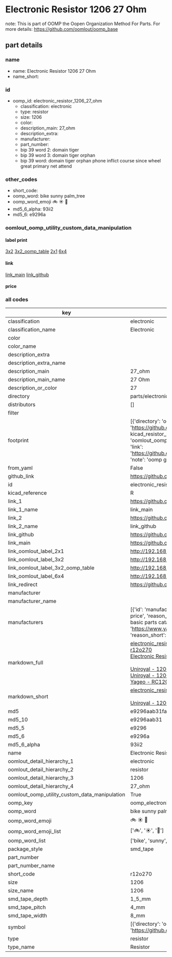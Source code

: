 # Electronic Resistor 1206 27 Ohm  

note: This is part of OOMP the Oopen Organization Method For Parts. For more details: https://github.com/oomlout/oomp_base

##  part details
  







### name
* name: Electronic Resistor 1206 27 Ohm
* name_short: 
### id
* oomp_id: electronic_resistor_1206_27_ohm
  * classification: electronic
  * type: resistor
  * size: 1206
  * color: 
  * description_main: 27_ohm
  * description_extra: 
  * manufacturer: 
  * part_number: 
  * bip 39 word 2: domain tiger
  * bip 39 word 3: domain tiger orphan
  * bip 39 word: domain tiger orphan phone inflict course since wheel great primary net attend

### other_codes
* short_code: 
* oomp_word: bike sunny palm_tree
* oomp_word_emoji :bike: :sunny: :palm_tree:
* md5_6_alpha: 93ii2
* md5_6: e9296a






### oomlout_oomp_utility_custom_data_manipulation
#### label print
[3x2](http://192.168.1.245:1112/?label=oomp%2093ii2)
[3x2_oomp_table](http://192.168.1.108:1112/?label=oomp%2093ii2)
[2x1](http://192.168.1.242:1112/?label=oomp%2093ii2)
[6x4](http://192.168.1.55:1112/?label=oomp%2093ii2)    

#### link

[link_main](https://github.com/oomlout/oomlout_oomp_version_1_messy/tree/main/parts/electronic_resistor_1206_27_ohm) [link_github](https://github.com/oomlout/oomlout_oomp_version_1_messy/tree/main/parts/electronic_resistor_1206_27_ohm)                             

#### price







### all codes 
| key | value |  
| --- | --- |  
| classification | electronic |  
| classification_name | Electronic |  
| color |  |  
| color_name |  |  
| description_extra |  |  
| description_extra_name |  |  
| description_main | 27_ohm |  
| description_main_name | 27 Ohm |  
| description_or_color | 27 |  
| directory | parts/electronic_resistor_1206_27_ohm |  
| distributors | [] |  
| filter |  |  
| footprint | [{'directory': 'oomlout_oomp_footprint_bot/footprints/kicad_resistor_smd_r_1206_3216metric//working/working.kicad_mod', 'index': 0, 'link': 'https://github.com/oomlout/oomlout_oomp_footprint_bot/tree/main/foootprntss/kicad_resistor_smd_r_1206_3216metric', 'note': 'source footprint kicad_resistor_smd_r_1206_3216metric', 'oomp_key': 'oomp_kicad_resistor_smd_r_1206_3216metric'}, {'directory': 'oomlout_oomp_footprint_bot/footprints/oomlout_oomlout_oomp_part_footprints_r12o270_electronic_resistor_1206_27_ohm//working/working.kicad_mod', 'index': 1, 'link': 'https://github.com/oomlout/oomlout_oomp_footprint_bot/tree/main/foootprntss/oomlout_oomlout_oomp_part_footprints_r12o270_electronic_resistor_1206_27_ohm', 'note': 'oomp generated footprint', 'oomp_key': 'oomp_oomlout_oomlout_oomp_part_footprints_r12o270_electronic_resistor_1206_27_ohm'}] |  
| from_yaml | False |  
| github_link | https://github.com/oomlout/oomlout_oomp_part_src/tree/main/parts/electronic_resistor_1206_27_ohm |  
| id | electronic_resistor_1206_27_ohm |  
| kicad_reference | R |  
| link_1 | https://github.com/oomlout/oomlout_oomp_version_1_messy/tree/main/parts/electronic_resistor_1206_27_ohm |  
| link_1_name | link_main |  
| link_2 | https://github.com/oomlout/oomlout_oomp_version_1_messy/tree/main/parts/electronic_resistor_1206_27_ohm |  
| link_2_name | link_github |  
| link_github | https://github.com/oomlout/oomlout_oomp_version_1_messy/tree/main/parts/electronic_resistor_1206_27_ohm |  
| link_main | https://github.com/oomlout/oomlout_oomp_version_1_messy/tree/main/parts/electronic_resistor_1206_27_ohm |  
| link_oomlout_label_2x1 | http://192.168.1.242:1112/?label=oomp%2093ii2 |  
| link_oomlout_label_3x2 | http://192.168.1.245:1112/?label=oomp%2093ii2 |  
| link_oomlout_label_3x2_oomp_table | http://192.168.1.108:1112/?label=oomp%2093ii2 |  
| link_oomlout_label_6x4 | http://192.168.1.55:1112/?label=oomp%2093ii2 |  
| link_redirect | https://github.com/oomlout/oomlout_oomp_version_1_messy/tree/main/parts/electronic_resistor_1206_27_ohm |  
| manufacturer |  |  
| manufacturer_name |  |  
| manufacturers | [{'id': 'manufacturer_uniroyal', 'link': '', 'name': 'Uniroyal', 'note': {'reason': 'did this one first, but not in jlc pcb basic parts and 1 percent are and they are the same price', 'reason_short': 'not in jlc basic parts'}, 'part_number': '1206W4J0270T5E'}, {'id': 'manufacturer_uniroyal', 'link': '', 'name': 'Uniroyal', 'note': {'reason': 'in the jlc basic parts catalogue', 'reason_short': 'jlc basic part'}, 'part_number': '1206W4F027-1T5E'}, {'id': 'manufacturer_yageo', 'link': 'https://www.yageo.com/en/Chart/Download/pdf/RC1206JR-0727RL', 'name': 'Yageo', 'note': {'reason': 'yageo is a commonly cross referenced part number', 'reason_short': 'available everywhere'}, 'part_number': 'RC1206JR-0727RL'}] |  
| markdown_full | [electronic_resistor_1206_27_ohm](none)<br>[r12o270](none)<br>[Electronic Resistor 1206 27 Ohm](none)<br><br>[Uniroyal - 1206W4J0270T5E- not in jlc basic parts]() [(L)  ](https://www.lcsc.com/search?q=1206W4J0270T5E)[(D)  ](https://www.digikey.com/en/products?keywords=1206W4J0270T5E)[(M)  ](https://www.mouser.com/Search/Refine?Keyword=1206W4J0270T5E)[(N)  ](https://www.newark.com/search?st=1206W4J0270T5E)[(SZ)  ](https://so.szlcsc.com/global.html?k=1206W4J0270T5E)<br>[Uniroyal - 1206W4F027-1T5E- jlc basic part]() [(L)  ](https://www.lcsc.com/search?q=1206W4F027-1T5E)[(D)  ](https://www.digikey.com/en/products?keywords=1206W4F027-1T5E)[(M)  ](https://www.mouser.com/Search/Refine?Keyword=1206W4F027-1T5E)[(N)  ](https://www.newark.com/search?st=1206W4F027-1T5E)[(SZ)  ](https://so.szlcsc.com/global.html?k=1206W4F027-1T5E)<br>[Yageo - RC1206JR-0727RL- available everywhere](https://www.yageo.com/en/Chart/Download/pdf/RC1206JR-0727RL) [(L)  ](https://www.lcsc.com/search?q=RC1206JR-0727RL)[(D)  ](https://www.digikey.com/en/products?keywords=RC1206JR-0727RL)[(M)  ](https://www.mouser.com/Search/Refine?Keyword=RC1206JR-0727RL)[(N)  ](https://www.newark.com/search?st=RC1206JR-0727RL)[(SZ)  ](https://so.szlcsc.com/global.html?k=RC1206JR-0727RL)<br> |  
| markdown_short | [electronic_resistor_1206_27_ohm](none)<br><br>[Uniroyal - 1206W4J0270T5E- not in jlc basic parts]()[Uniroyal - 1206W4F027-1T5E- jlc basic part]()[Yageo - RC1206JR-0727RL- available everywhere](https://www.yageo.com/en/Chart/Download/pdf/RC1206JR-0727RL) |  
| md5 | e9296aab31fa1924c539ba3939b87a07 |  
| md5_10 | e9296aab31 |  
| md5_5 | e9296 |  
| md5_6 | e9296a |  
| md5_6_alpha | 93ii2 |  
| name | Electronic Resistor 1206 27 Ohm |  
| oomlout_detail_hierarchy_1 | electronic |  
| oomlout_detail_hierarchy_2 | resistor |  
| oomlout_detail_hierarchy_3 | 1206 |  
| oomlout_detail_hierarchy_4 | 27_ohm |  
| oomlout_oomp_utility_custom_data_manipulation | True |  
| oomp_key | oomp_electronic_resistor_1206_27_ohm |  
| oomp_word | bike sunny palm_tree |  
| oomp_word_emoji | :bike: :sunny: :palm_tree: |  
| oomp_word_emoji_list | [':bike:', ':sunny:', ':palm_tree:'] |  
| oomp_word_list | ['bike', 'sunny', 'palm_tree'] |  
| package_style | smd_tape |  
| part_number |  |  
| part_number_name |  |  
| short_code | r12o270 |  
| size | 1206 |  
| size_name | 1206 |  
| smd_tape_depth | 1_5_mm |  
| smd_tape_pitch | 4_mm |  
| smd_tape_width | 8_mm |  
| symbol | [{'directory': 'oomlout_oomp_symbol_bot/symbols/kicad_device_r//working/working.kicad_sym', 'index': 0, 'link': 'https://github.com/oomlout/oomlout_oomp_symbol_bot/tree/main/symbols/kicad_device_r', 'oomp_key': 'oomp_kicad_device_r'}] |  
| type | resistor |  
| type_name | Resistor |  
